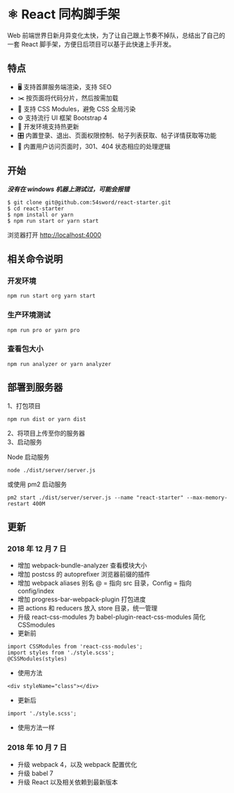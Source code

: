 # ⚛️ React 同构脚手架

Web 前端世界日新月异变化太快，为了让自己跟上节奏不掉队，总结出了自己的一套 React 脚手架，方便日后项目可以基于此快速上手开发。

## 特点

- 🖥 支持首屏服务端渲染，支持 SEO
- ✂️ 按页面将代码分片，然后按需加载
- 🌈 支持 CSS Modules，避免 CSS 全局污染
- ⚙️ 支持流行 UI 框架 Bootstrap 4
- 🔄 开发环境支持热更新
- 🎛 内置登录、退出、页面权限控制、帖子列表获取、帖子详情获取等功能
- 🚧 内置用户访问页面时，301、404 状态相应的处理逻辑

## 开始

**_没有在 windows 机器上测试过，可能会报错_**

```
$ git clone git@github.com:54sword/react-starter.git
$ cd react-starter
$ npm install or yarn
$ npm run start or yarn start
```

浏览器打开 [http://localhost:4000](http://localhost:4000)

## 相关命令说明

### 开发环境

```
npm run start org yarn start
```

### 生产环境测试

```
npm run pro or yarn pro
```

### 查看包大小

```
npm run analyzer or yarn analyzer
```

## 部署到服务器

1、打包项目

```
npm run dist or yarn dist
```

2、将项目上传至你的服务器  
3、启动服务

Node 启动服务

```
node ./dist/server/server.js
```

或使用 pm2 启动服务

```
pm2 start ./dist/server/server.js --name "react-starter" --max-memory-restart 400M
```

## 更新

### 2018 年 12 月 7 日

- 增加 webpack-bundle-analyzer 查看模块大小
- 增加 postcss 的 autoprefixer 浏览器前缀的插件
- 增加 webpack aliases 别名 @ = 指向 src 目录，Config = 指向 config/index
- 增加 progress-bar-webpack-plugin 打包进度
- 把 actions 和 reducers 放入 store 目录，统一管理
- 升级 react-css-modules 为 babel-plugin-react-css-modules 简化 CSSmodules
- 更新前

```
import CSSModules from 'react-css-modules';
import styles from './style.scss';
@CSSModules(styles)
```

- 使用方法

```
<div styleName="class"></div>
```

- 更新后

```
import './style.scss';
```

- 使用方法一样

### 2018 年 10 月 7 日

- 升级 webpack 4，以及 webpack 配置优化
- 升级 babel 7
- 升级 React 以及相关依赖到最新版本
